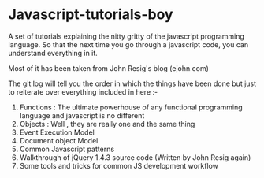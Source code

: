 Javascript-tutorials-boy
========================

A set of tutorials explaining the nitty gritty of the javascript programming language. 
So that the next time you go through a javascript code, you can understand everything in it. 

Most of it has been taken from John Resig's blog (ejohn.com)

The git log will tell you the order in which the things have been done but just to reiterate over everything
included in here :-

1. Functions : The ultimate powerhouse of any functional programming language and javascript is no different
2. Objects   : Well , they are really one and the same thing
3. Event Execution Model
4. Document object Model
5. Common Javascript patterns
6. Walkthrough of jQuery 1.4.3 source code (Written by John Resig again)
7. Some tools and tricks for common JS development workflow 
